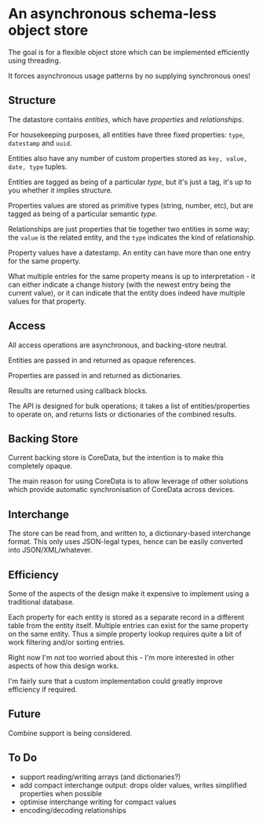 #  An asynchronous schema-less object store

The goal is for a flexible object store which can be implemented efficiently using threading. 

It forces asynchronous usage patterns by no supplying synchronous ones! 

## Structure

The datastore contains *entities*, which have *properties* and *relationships*.

For housekeeping purposes, all entities have three fixed properties:  `type`, `datestamp` and `uuid`.

Entities also have any number of custom properties stored as `key, value, date, type` tuples. 

Entities are tagged as being of a particular *type*, but it's just a tag, it's up to you whether it implies structure.

Properties values are stored as primitive types (string, number, etc), but are tagged as being of a particular semantic *type*. 

Relationships are just properties that tie together two entities in some way; the `value` is the related entity, and the `type` indicates the kind of relationship.

Property values have a datestamp. An entity can have more than one entry for the same property. 

What multiple entries for the same property means is up to interpretation - it can either indicate a change history (with the newest entry being the current value),
or it can indicate that the entity does indeed have multiple values for that property. 

## Access

All access operations are asynchronous, and backing-store neutral.

Entities are passed in and returned as opaque references. 

Properties are passed in and returned as dictionaries. 

Results are returned using callback blocks.

The API is designed for bulk operations; it takes a list of entities/properties to operate on, and returns lists or dictionaries of the combined results. 

## Backing Store

Current backing store is CoreData, but the intention is to make this completely opaque.

The main reason for using CoreData is to allow leverage of other solutions which provide automatic synchronisation of CoreData across devices.

## Interchange

The store can be read from, and written to, a dictionary-based interchange format. This only uses JSON-legal types, hence can be easily converted into JSON/XML/whatever.

## Efficiency

Some of the aspects of the design make it expensive to implement using a traditional database. 

Each property for each entity is stored as a separate record in a different table from the entity itself.
Multiple entries can exist for the same property on the same entity.
Thus a simple property lookup requires quite a bit of work filtering and/or sorting entries.

Right now I'm not too worried about this - I'm more interested in other aspects of how this design works.

I'm fairly sure that a custom implementation could greatly improve efficiency if required.

## Future

Combine support is being considered.

## To Do

- support reading/writing arrays (and dictionaries?)
- add compact interchange output: drops older values, writes simplified properties when possible
- optimise interchange writing for compact values
- encoding/decoding relationships
